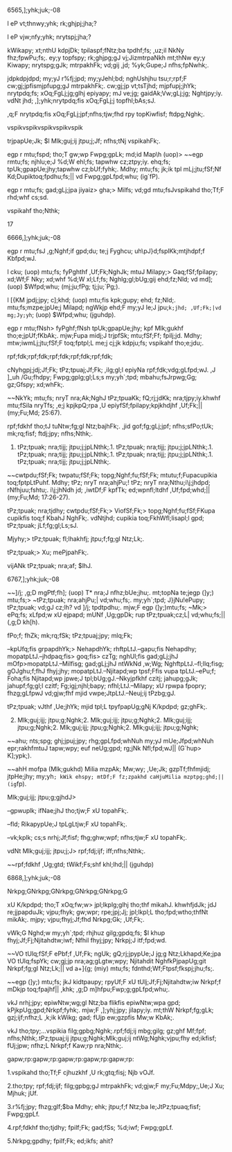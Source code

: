 6565,];yhk;juk;-08

l eP vt;thnwy;yhk; rk;ghjpj;jha;?

l eP vjw;nfy;yhk; nrytspj;jha;?

kWikapy; xt;nthU kdpjDk; tpilaspf;fNtz;ba tpdhf;fs; ,uz;il NkNy fhz;fpwPu;fs;. ey;y topfspy; rk;ghjpg;gJ vj;JizmtrpaNkh mt;thNw ey;y Kiwapy; nrytspg;gJk; mtrpakhFk; vd;gij ,jd; %yk;Gupe;J nfhs;fpNwhk;.

jdpkdpjdpd; my;yJ r%fj;jpd; my;yJehl;bd; nghUshjhu tsu;r;rpf;F cw;gj;jpfismjpfupg;gJ mtrpakhFk;. cw;gj;jp vt;tsTjhd; mjpfupj;jhYk; nrytpdq;fs; xOq;FgLj;jg;glhj epiyapy; mJ ve;jg; gaidAk;Vw;gLj;jg; Nghtjpy;iy. vdNt jhd; ,];yhk;nrytpdq;fis xOq;FgLj;j topfhl;bAs;sJ.

,q;F nrytpdq;fis xOq;FgLj;jpf;nfhs;tjw;fhd rpy topKiwfisf; ftdpg;Nghk;.

vspikvspikvspikvspikvspik

trjpapUe;Jk; $l Mlk;guj;ij jtpu;j;Jf; nfhs;tNj vspikahFk;.

egp r mtu;fspd; tho;T gw;wp Fwpg;gpLk; md;id Map\h (uop)> ~~egp rmtu;fs; njhlu;e;J %d;W ehl;fs; tapwhw cz;ztpy;iy. ehq;fs; tpUk;gpapUe;jhy;tapwhw cz;bUf;fyhk;. Mdhy; mtu;fs; jk;ik tpl mLj;jtu;fSf;Nf Kd;Dupiktoq;fpdhu;fs;|| vd Fwpg;gpLfpd;whu; (ig`fP).

egp r mtu;fs; gad;gLj;jpa jiyaiz> gha;> Milfs; vd;gd mtu;fsJvspikahd tho;Tf;F rhd;whf cs;sd.

vspikahf tho;Nthk;

17

6666,];yhk;juk;-08

egp r mtu;fsJ ,g;Nghf;if gpd;du; te;j Fyghcu; uh\pJ}d;fsplKk;mtjhdpf;f Kbfpd;wJ.

l cku; (uop) mtu;fs; fyPghthf ,Uf;Fk;NghJk; mtuJ Milapy;> Gaq;fSf;fpilapy; xd;Wf;F Nky; xd;whf %d;W xl;Lf;fs; Nghlg;gl;bUg;gij ehd;fz;Nld; vd md]; (uop) $Wfpd;whu; (mj;ju;fPg; tj;ju;`Pg;).

l [{KM jpdj;jpy; c];khd; (uop) mtu;fis kpk;gupy; ehd; fz;Nld;. mtu;fs;mzpe;jpUe;j Milapd; ngWkjp ehd;F my;yJ Ie;J jpu;`k;jhd; ,Uf;Fk;|vd mg;Jy;yh`; (uop) $Wfpd;whu; (jguhdp).

egp r mtu;fNsh> fyPghf;fNsh tpUk;gpapUe;jhy; kpf Mlk;gukhf tho;e;jpUf;fKbAk;. mjw;Fupa midj;J trjpfSk; mtu;fSf;Ff; fpilj;jd. Mdhy; mtw;iwmLj;jtu;fSf;F toq;fptpl;L me;j cj;jk kdpju;fs; vspikahf tho;e;jdu;.

rpf;fdk;rpf;fdk;rpf;fdk;rpf;fdk;rpf;fdk;

cNyhgpj;jdj;Jf;Fk; tPz;tpuaj;Jf;Fk; ,ilg;gl;l epiyNa rpf;fdk;vdg;gLfpd;wJ. ,J ]_uh /Gu;fhdpy; Fwpg;gplg;gl;Ls;s my;yh`;tpd; mbahu;fsJrpwg;Gg; gz;Gfspy; xd;whFk;.

~~NkYk; mtu;fs; nryT nra;Ak;NghJ tPz;tpuaKk; fQ;rj;jdKk; nra;tjpy;iy.khwhf mtu;fSila nryTfs; ,e;j kpjkpQ;rpa ,U epiyfSf;fpilapy;kpjkhdjhf ,Uf;Fk;|| (my;Fu;Md; 25:67).

rpf;fdkhf tho;tJ tuNtw;fg;gl Ntz;bajhFk;. ,jid gof;fg;gLj;jpf; nfhs;sfPo;tUk; mk;rq;fisf; ftdj;jpy; nfhs;Nthk;.

1. tPz;tpuak; nra;tijj; jtpu;j;jpLNthk;.1. tPz;tpuak; nra;tijj; jtpu;j;jpLNthk;.1. tPz;tpuak; nra;tijj; jtpu;j;jpLNthk;.1. tPz;tpuak; nra;tijj; jtpu;j;jpLNthk;.1. tPz;tpuak; nra;tijj; jtpu;j;jpLNthk;.

~~cwtpdu;fSf;Fk; twpatu;fSf;Fk; topg;Nghf;fu;fSf;Fk; mtutu;f;Fupacupikia toq;fptpLtPuhf. Mdhy; tPz; nryT nra;ahjPu;! tPz; nryT nra;Nthu;i\j;jhdpd; rNfhjuu;fshtu;. i\j;jhNdh jd; ,iwtDf;F kpfTk; ed;wpnfl;ltdhf ,Uf;fpd;whd;|| (my;Fu;Md; 17:26-27).

tPz;tpuak; nra;tjdhy; cwtpdu;fSf;Fk;> ViofSf;Fk;> topg;Nghf;fu;fSf;FKupa cupikfis toq;f KbahJ NghFk;. vdNtjhd; cupikia toq;FkhWfl;lisapl;l gpd; tPz;tpuak; jLf;fg;gl;Ls;sJ.

Mjyhy;> tPz;tpuak; fl;lhakhfj; jtpu;f;fg;gl Ntz;Lk;.

tPz;tpuak;> Xu; mePjpahFk;.

vijANk tPz;tpuak; nra;af; $lhJ.

6767,];yhk;juk;-08

~~]/j; ,g;D mgPtf;fh]; (uop) T* nra;J nfhz;bUe;jhu;. mt;topNa te;jegp (]y;) mtu;fs;> ~tPz;tpuak; nra;ahjPu;| vd;whu;fs;. my;yh`;tpd; J}jNu!ePupy; tPz;tpuak; vd;gJ cz;lh? vd ]/j; tpdtpdhu;. mjw;F egp (]y;)mtu;fs; ~Mk;> ePq;fs; xLfpd;w xU ejpapd; mUNf ,Ug;gpDk; rup tPz;tpuak;cz;L| vd;whu;fs;|| (,g;D kh[h).

fPo;f; fhZk; mk;rq;fSk; tPz;tpuaj;jpy; mlq;Fk;

–kpUfq;fis grpapdhYk;> NehapdhYk; rhftpLtJ.–gapu;fis Nehapdhy; mopatpLtJ.–jhdpaq;fis> goq;fis> czTg; nghUl;fis gad;gLj;jhJ mOfp>mopatpLtJ.–Milfisg; gad;gLj;jhJ ntWkNd ,w;Wg; NghftpLtJ.–fl;llq;fisg; gOJghu;f;fhJ fhyj;jhy; mopatpLtJ.–Njitapd;wp tpsf;Ffis vupa tpLtJ.–ePu;f; Foha;fis Njitapd;wp jpwe;J tpl;bUg;gJ.–Nkyjpfkhf czitj; jahupg;gJk; jahupf;fg;gl;l czitf; Fg;igj;njhl;bapy; nfhl;LtJ.–Milapy; xU rpwpa fpopry; fhzg;gLfpwJ vd;gjw;fhf mjid vwpe;JtpLtJ.–Neuj;ij tPzbg;gJ.

tPz;tpuak; vJthf ,Ue;jhYk; mjid tpl;L tpyfpapUg;gNj K/kpdpd; gz;ghFk;.

2. Mlk;guj;ijj; jtpu;g;Nghk;2. Mlk;guj;ijj; jtpu;g;Nghk;2. Mlk;guj;ijj; jtpu;g;Nghk;2. Mlk;guj;ijj; jtpu;g;Nghk;2. Mlk;guj;ijj; jtpu;g;Nghk;

~~ahu; nts;spg; ghj;jpuj;jpy; rhg;gpLfpd;whNuh my;yJ mUe;Jfpd;whNuh epr;rakhfmtuJ tapw;wpy; euf neUg;gpd; rg;jNk Nfl;fpd;wJ|| (G`hup> K];ypk;).

~~ahH mofpa (Mlk;gukhd) Milia mzpAk; Mw;wy; ,Ue;Jk; gzpTf;fhfmjidj; jtpHe;jhy; my;yh`; kWik ehspy; mtDf;F fz;zpakhd caHjuMilia mzptpg;ghd;|| (ig`fp).

Mlk;guj;ijj; jtpu;g;gjhdJ>

–gpwuplk; ifNae;jhJ tho;tjw;F xU topahFk;.

–fld; RikapypUe;J tpLgLtjw;F xU topahFk;.

–vk;kplk; cs;s nrhj;Jf;fisf; fhg;ghw;wpf; nfhs;tjw;F xU topahFk;.

vdNt Mlk;guj;ijj; jtpu;j;J> rpf;fdj;ijf; iff;nfhs;Nthk;.

~~rpf;fdkhf ,Ug;gtd; tWikf;Fs;shf khl;lhd;|| (jguhdp)

6868,];yhk;juk;-08

Nrkpg;GNrkpg;GNrkpg;GNrkpg;GNrkpg;G

xU K/kpdpd; tho;T xOq;fw;w> jpl;lkplg;glhj tho;thf mikahJ. khwhfjdJk; jdJ re;jjpapduJk; vjpu;fhyk; gw;wpr; rpe;jpj;Jj; jpl;lkpl;L tho;fpd;wtho;thfNt mikAk;. mjpy; vjpu;fhyj;Jf;fhd Nrkpg;Gk; ,Uf;Fk;.

vWk;G Nghd;w my;yh`;tpd; rhjhuz gilg;gpdq;fs; $l khup fhyj;Jf;Fj;Njitahdtw;iwf; Nfhil fhyj;jpy; Nrkpj;J itf;fpd;wd.

~~VO tUlq;fSf;F ePbf;f ,Uf;Fk; ngUk; gQ;rj;jpypUe;J jg;g Ntz;Lkhapd;Ke;jpa VO tUlq;fspYk; cw;gj;jp nra;ag;gLgtw;wpy; Njitahdit NghfkPjpapUg;git Nrkpf;fg;gl Ntz;Lk;|| vd a+]{g; (miy) mtu;fs; fdnthd;Wf;Ftpsf;fkspj;jhu;fs;.

~~egp (]y;) mtu;fs; jkJ kidtpaupy; rpyUf;F xU tUlj;Jf;Fj;Njitahdtw;iw Nrkpf;f mDkjp toq;fpajhf|| ,khk; ,g;D m]hfpu;Fwp;g;gpLfpd;whu;.

vkJ nrhj;jpy; epiwNtw;wg;gl Ntz;ba flikfis epiwNtw;wpa gpd; kPjkpUg;gpd;Nrkpf;fyhk;. mjw;F ,];yhj;jpy; jilapy;iy. mt;thW Nrkpf;fg;gLk; gzj;ijf;nfhz;L ,k;ik kWikg; gad; fUjp ew;gzpfis Mw;w KbAk;.

vkJ tho;tpy;...vspikia filg;gpbg;Nghk;.rpf;fdj;ij mbg;gilg; gz;ghf Mf;fpf; nfhs;Nthk;.tPz;tpuaj;ij jtpu;g;Nghk;Mlk;guj;ij ntWg;Nghk;vjpu;fhy ed;ikfisf; fUj;jpw; nfhz;L Nrkpf;f Kaw;rp nra;Nthk;.

gapw;rp:gapw;rp:gapw;rp:gapw;rp:gapw;rp:

1.vspikahd tho;Tf;F cjhuzkhf ,U rk;gtq;fisj; Njb vOJf.

2.tho;tpy; rpf;fdj;ijf; filg;gpbg;gJ mtrpakhFk; vd;gjw;F my;Fu;Mdpy;,Ue;J Xu; Mjhuk; jUf.

3.r%fj;jpy; fhzg;glf;$ba Mdhy; ehk; jtpu;f;f Ntz;ba Ie;JtPz;tpuaq;fisf; Fwpg;gpLf.

4.rpf;fdkhf tho;tjdhy; fpilf;Fk; gad;fSs; %d;iwf; Fwpg;gpLf.

5.Nrkpg;gpdhy; fpilf;Fk; ed;ikfs; ahit?